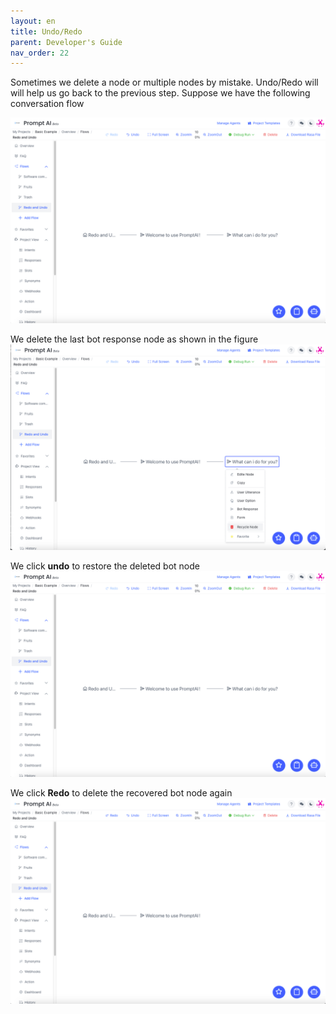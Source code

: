 ```yaml
---
layout: en
title: Undo/Redo
parent: Developer's Guide
nav_order: 22
---
```


Sometimes we delete a node or multiple nodes by mistake.  Undo/Redo will will help us go back to the previous step.  Suppose we have the following conversation flow

![001-redo_undo](/assets/images/tutorial/redo_undo/01-redo_undo.png)

We delete the last bot response node as shown in the figure
![02-redo_undo](/assets/images/tutorial/redo_undo/02-redo_undo.png)

We click **undo** to restore the deleted bot node
![03-redo_undo](/assets/images/tutorial/redo_undo/03-redo_undo.png)

We click **Redo** to delete the recovered bot node again
![04-redo_undo](/assets/images/tutorial/redo_undo/04-redo_undo.png)
